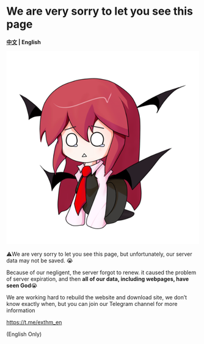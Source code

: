 # We are very sorry to let you see this page

**[中文](https://github.com/exthmui/error_page/blob/master/README_CN.MD) | English**

![we are very sorry](error.png)



⚠️We are very sorry to let you see this page, but unfortunately, our server data may not be saved. 😭

Because of our negligent, the server forgot to renew. it caused the problem of server expiration, and then **all of our data, including webpages, have seen God**😭

We are working hard to rebuild the website and download site, we don’t know exactly when, but you can join our Telegram channel for more information

https://t.me/exthm_en

(English Only)
